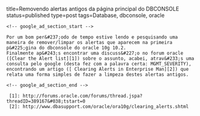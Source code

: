 title=Removendo alertas antigos da página principal do DBCONSOLE
status=published
type=post
tags=Database, dbconsole, oracle
~~~~~~
<!-- google_ad_section_start -->

Por um bom per&#237;odo de tempo estive lendo e pesquisando uma maneira de remover/limpar os alertas que aparecem na primeira p&#225;gina do dbconsole do oracle 10g 10.2.  
Finalmente ap&#243;s encontrar uma discuss&#227;o no forum oracle ([Clear the Alert list][1]) sobre o assunto, acabei, atrav&#233;s uma consulta pelo google (desta fez com a palavra certa: MGMT_SEVERITY), encontrando um artigo ([ Clearing Alerts in Enterprise Man][2]) que relata uma forma simples de fazer a limpeza destes alertas antigos.

<!-- google_ad_section_end -->

 [1]: http://forums.oracle.com/forums/thread.jspa?threadID=389167&#038;tstart=0
 [2]: http://www.dbasupport.com/oracle/ora10g/clearing_alerts.shtml
